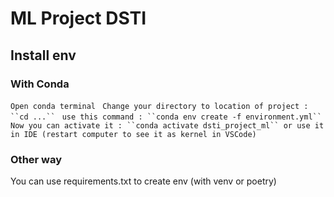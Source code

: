 # ML Project DSTI

## Install env 
### With Conda
```Open conda terminal ```
```Change your directory to location of project : ``cd ...`` ```
```use this command : ``conda env create -f environment.yml`` ```
```Now you can activate it : ``conda activate dsti_project_ml`` or use it in IDE (restart computer to see it as kernel in VSCode)```

### Other way

You can use requirements.txt to create env (with venv or poetry)
